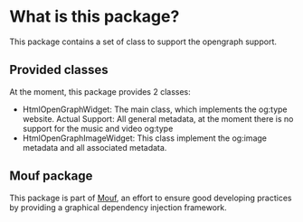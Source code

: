 What is this package?
=====================

This package contains a set of class to support the opengraph support.

Provided classes
----------------

At the moment, this package provides 2 classes:

- HtmlOpenGraphWidget: The main class, which implements the og:type website. Actual Support: All general metadata, at the moment there is no support for the music and video og:type
- HtmlOpenGraphImageWidget: This class implement the og:image metadata and all associated metadata.

Mouf package
------------

This package is part of [Mouf](http://mouf-php.com), an effort to ensure good developing practices by providing a graphical dependency injection framework.

